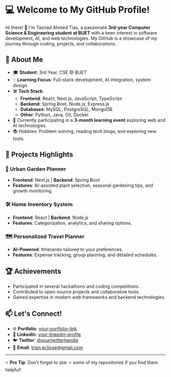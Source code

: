 # 💻 Welcome to My GitHub Profile!

Hi there! 👋 I'm Tasriad Ahmed Tias, a passionate **3rd-year Computer Science & Engineering student at BUET** with a keen interest in software development, AI, and web technologies. My GitHub is a showcase of my journey through coding, projects, and collaborations.

## 🌟 About Me
- 🎓 **Student**: 3rd Year, CSE @ BUET  
- 💡 **Learning Focus**: Full-stack development, AI integration, system design  
- 🛠️ **Tech Stack**:
  - **Frontend**: React, Next.js, JavaScript, TypeScript  
  - **Backend**: Spring Boot, Node.js, Express.js  
  - **Databases**: MySQL, PostgreSQL, MongoDB  
  - **Other**: Python, Java, Git, Docker  
- 🌱 Currently participating in a **3-month learning event** exploring web and AI technologies.  
- 📚 Hobbies: Problem-solving, reading tech blogs, and exploring new tools.  

## 🚀 Projects Highlights
### 🌱 Urban Garden Planner
- **Frontend**: Next.js | **Backend**: Spring Boot  
- **Features**: AI-assisted plant selection, seasonal gardening tips, and growth monitoring.

### 🛠 Home Inventory System
- **Frontend**: React | **Backend**: Node.js  
- **Features**: Categorization, analytics, and sharing options.  

### 🗺 Personalized Travel Planner
- **AI-Powered**: Itineraries tailored to your preferences.  
- **Features**: Expense tracking, group planning, and detailed schedules.  

## 🏆 Achievements
- Participated in several hackathons and coding competitions.
- Contributed to open-source projects and collaborative tools.
- Gained expertise in modern web frameworks and backend technologies.

## 📫 Let's Connect!
- 🌐 **Portfolio**: [your-portfolio-link](https://tasriad.github.io/)  
- 💼 **LinkedIn**: [your-linkedin-profile](https://www.linkedin.com/in/tasriad-tias-91b594280/)  
- 🐦 **Twitter**: [@yourtwitterhandle](https://twitter.com/yourtwitterhandle)  
- 📧 **Email**: trisn.eclipse@gmail.com  

---

⭐ **Pro Tip**: Don’t forget to star ⭐ some of my repositories if you find them helpful!

